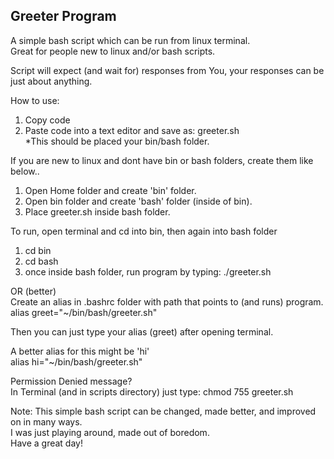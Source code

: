 ## Greeter Program
A simple bash script which can be run from linux terminal.  
Great for people new to linux and/or bash scripts.

Script will expect (and wait for) responses from You, your responses can be just about anything. 

How to use:  
1. Copy code  
2. Paste code into a text editor and save as: greeter.sh    
*This should be placed your bin/bash folder.  

If you are new to linux and dont have bin or bash folders, create them like below..  
1. Open Home folder and create 'bin' folder.  
2. Open bin folder and create 'bash' folder (inside of bin).  
3. Place greeter.sh inside bash folder.  

To run, open terminal and cd into bin, then again into bash folder  
1. cd bin  
2. cd bash  
3. once inside bash folder, run program by typing: ./greeter.sh  
  
OR (better)    
Create an alias in .bashrc folder with path that points to (and runs) program.    
alias greet="~/bin/bash/greeter.sh"  

Then you can just type your alias (greet) after opening terminal.  

A better alias for this might be 'hi'  
alias hi="~/bin/bash/greeter.sh"  

Permission Denied message?   
In Terminal (and in scripts directory) just type: chmod 755 greeter.sh  
  
    
  
Note: This simple bash script can be changed, made better, and improved on in many ways.  
I was just playing around, made out of boredom.  
Have a great day!  
